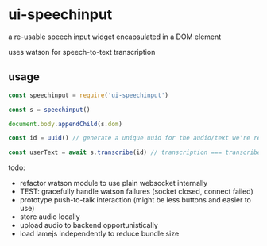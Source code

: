# ui-speechinput
a re-usable speech input widget encapsulated in a DOM element

uses watson for speech-to-text transcription

## usage

```javascript
const speechinput = require('ui-speechinput')

const s = speechinput()

document.body.appendChild(s.dom)

const id = uuid() // generate a unique uuid for the audio/text we're recording

const userText = await s.transcribe(id) // transcription === transcribed final text that the user spoke.
```

todo:
* refactor watson module to use plain websocket internally
* TEST: gracefully handle watson failures (socket closed, connect failed)
* prototype push-to-talk interaction (might be less buttons and easier to use)
* store audio locally
* upload audio to backend opportunistically
* load lamejs independently to reduce bundle size

